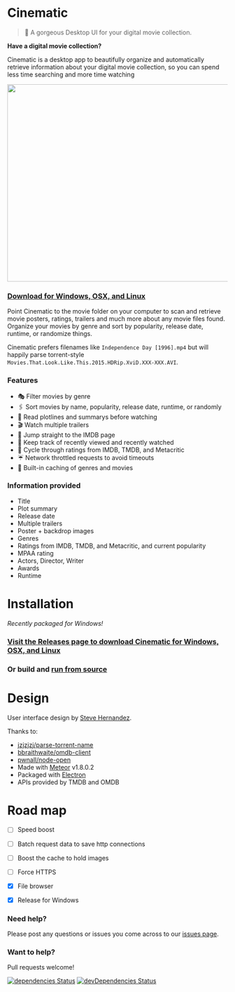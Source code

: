 Cinematic
===========
> 🎥  A gorgeous Desktop UI for your digital movie collection.

**Have a digital movie collection?**

Cinematic is a desktop app to beautifully organize and automatically retrieve information about your digital movie collection, so you can spend less time searching and more time watching 

<p align="center">
  <img width="720" height="450" src="http://lacymorrow.com/images/github/cinematic/demo.gif">
</p>

### [Download for Windows, OSX, and Linux](https://github.com/lacymorrow/cinematic/releases)

Point Cinematic to the movie folder on your computer to scan and retrieve movie posters, ratings, trailers and much more about any movie files found. 
Organize your movies by genre and sort by popularity, release date, runtime, or randomize things.

Cinematic prefers filenames like `Independence Day [1996].mp4` but will happily parse torrent-style `Movies.That.Look.Like.This.2015.HDRip.XviD.XXX-XXX.AVI`.


### Features

* 🎭   Filter movies by genre
* 🖇   Sort movies by name, popularity, release date, runtime, or randomly
* 🚥   Read plotlines and summarys before watching
* 🎬   Watch multiple trailers
* 🥃   Jump straight to the IMDB page
* 🍱   Keep track of recently viewed and recently watched
* 🍅   Cycle through ratings from IMDB, TMDB, and Metacritic
* ☔️    Network throttled requests to avoid timeouts
* 🐠   Built-in caching of genres and movies

### Information provided

* Title
* Plot summary
* Release date
* Multiple trailers
* Poster + backdrop images
* Genres
* Ratings from IMDB, TMDB, and Metacritic, and current popularity
* MPAA rating
* Actors, Director, Writer
* Awards
* Runtime


# Installation

_Recently packaged for Windows!_

### [Visit the Releases page to download Cinematic for Windows, OSX, and Linux](https://github.com/lacymorrow/cinematic/releases)

### Or build and [run from source](https://github.com/lacymorrow/cinematic/blob/master/docs/building.md)


# Design
User interface design by [Steve Hernandez](http://slhernandez.com/2013/09/10/Movie-App/).

Thanks to:

* [jzjzjzj/parse-torrent-name](https://github.com/jzjzjzj/parse-torrent-name)
* [bbraithwaite/omdb-client](https://github.com/bbraithwaite/omdb-client)
* [pwnall/node-open](https://github.com/pwnall/node-open)
* Made with [Meteor](http://meteor.com) v1.8.0.2
* Packaged with [Electron](https://electronjs.org/)
* APIs provided by TMDB and OMDB


# Road map

 - [ ] Speed boost
 - [ ] Batch request data to save http connections
 - [ ] Boost the cache to hold images
 - [ ] Force HTTPS
 - [X] File browser
 - [X] Release for Windows


### Need help?

Please post any questions or issues you come across to our [issues page](https://github.com/lacymorrow/cinematic/issues).

### Want to help?

Pull requests welcome!

[![dependencies Status](https://david-dm.org/lacymorrow/cinematic/status.svg)](https://david-dm.org/lacymorrow/cinematic) [![devDependencies Status](https://david-dm.org/lacymorrow/cinematic/dev-status.svg)](https://david-dm.org/lacymorrow/cinematic?type=dev)
